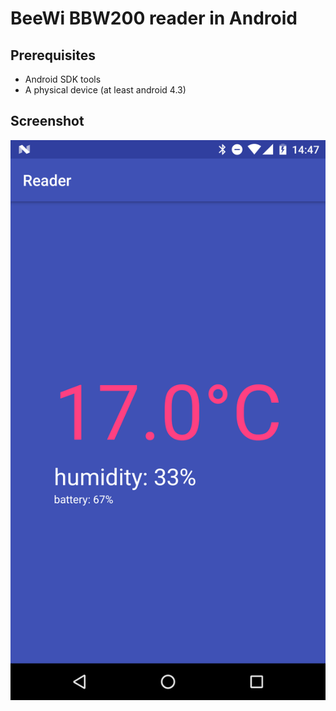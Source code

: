 # BeeWi BBW200 reader in Android

## Prerequisites
* Android SDK tools
* A physical device (at least android 4.3)

## Screenshot

![Screenshot](https://raw.githubusercontent.com/enrimilan/BeeWi-BBW200-Reader/master/android/Reader/screenshot.png)
